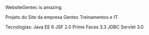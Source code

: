 WebsiteGentec is amazing.

Projeto do Site da empresa Gentec Treinamentos e IT.

Tecnologias:
    Java EE 6
    JSF 2.0
    Prime Faces 3.3
    JDBC
    Servlet 3.0
